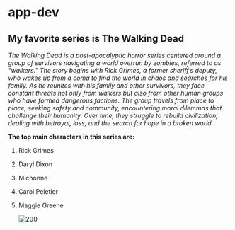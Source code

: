 # app-dev
## My favorite series is The Walking Dead
*The Walking Dead is a post-apocalyptic horror series centered around a group of survivors navigating a world overrun by zombies, referred to as "walkers." The story begins with Rick Grimes, a former sheriff’s deputy, who wakes up from a coma to find the world in chaos and searches for his family. As he reunites with his family and other survivors, they face constant threats not only from walkers but also from other human groups who have formed dangerous factions. The group travels from place to place, seeking safety and community, encountering moral dilemmas that challenge their humanity. Over time, they struggle to rebuild civilization, dealing with betrayal, loss, and the search for hope in a broken world.*

**The top main characters in this series are:**
1. Rick Grimes
2. Daryl Dixon
3. Michonne
4. Carol Peletier
5. Maggie Greene

  
   ![200](https://github.com/user-attachments/assets/5140446e-a8f9-4e63-b15f-767dc4746f88)

